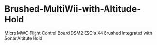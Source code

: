 # Brushed-MultiWii-with-Altitude-Hold
Micro MWC Flight Control Board DSM2 ESC's X4 Brushed Integrated with Sonar Altitute Hold
